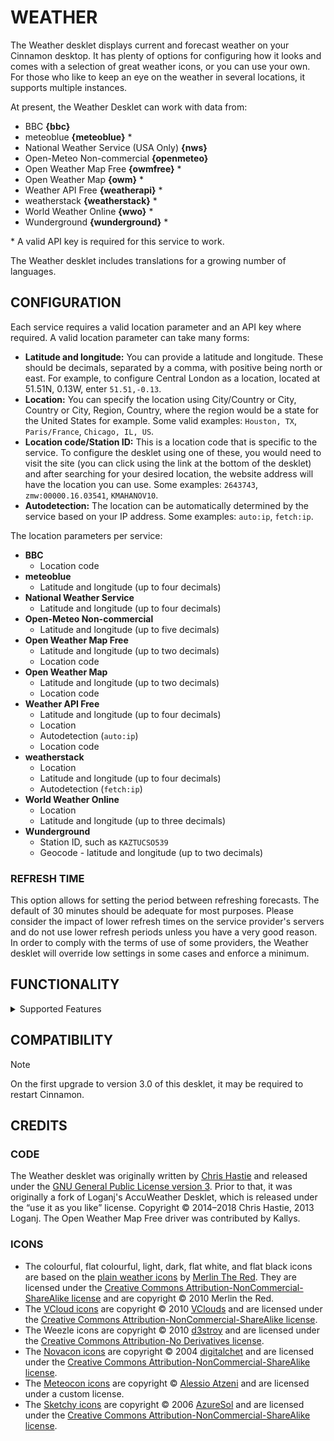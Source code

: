 WEATHER
=======

The Weather desklet displays current and forecast weather on your Cinnamon
desktop. It has plenty of options for configuring how it looks and comes with
a selection of great weather icons, or you can use your own. For those who
like to keep an eye on the weather in several locations, it supports multiple
instances.

At present, the Weather Desklet can work with data from:

* BBC **{bbc}**
* meteoblue **{meteoblue}** *
* National Weather Service (USA Only) **{nws}**
* Open-Meteo Non-commercial **{openmeteo}**
* Open Weather Map Free **{owmfree}** *
* Open Weather Map **{owm}** *
* Weather API Free **{weatherapi}** *
* weatherstack **{weatherstack}** *
* World Weather Online **{wwo}** *
* Wunderground **{wunderground}** *

\* A valid API key is required for this service to work.

The Weather desklet includes translations for a growing number of languages.

CONFIGURATION
-------------

Each service requires a valid location parameter and an API key where
required. A valid location parameter can take many forms:

* **Latitude and longitude:** You can provide a latitude and longitude. These
  should be decimals, separated by a comma, with positive being north or east.
  For example, to configure Central London as a location, located at 51.51N,
  0.13W, enter `51.51,-0.13`.
* **Location:** You can specify the location using City/Country or City,
  Country or City, Region, Country, where the region would be a state for the
  United States for example. Some valid examples: `Houston, TX`,
  `Paris/France`, `Chicago, IL, US`.
* **Location code/Station ID:** This is a location code that is specific to
  the service. To configure the desklet using one of these, you would need to
  visit the site (you can click using the link at the bottom of the desklet)
  and after searching for your desired location, the website address will have
  the location you can use. Some examples: `2643743`, `zmw:00000.16.03541`,
  `KMAHANOV10`.
* **Autodetection:** The location can be automatically determined by the
  service based on your IP address. Some examples: `auto:ip`, `fetch:ip`.

The location parameters per service:

* **BBC**
  * Location code
* **meteoblue**
  * Latitude and longitude (up to four decimals)
* **National Weather Service**
  * Latitude and longitude (up to four decimals)
* **Open-Meteo Non-commercial**
  * Latitude and longitude (up to five decimals)
* **Open Weather Map Free**
  * Latitude and longitude (up to two decimals)
  * Location code
* **Open Weather Map**
  * Latitude and longitude (up to two decimals)
  * Location code
* **Weather API Free**
  * Latitude and longitude (up to four decimals)
  * Location
  * Autodetection (`auto:ip`)
  * Location code
* **weatherstack**
  * Location
  * Latitude and longitude (up to four decimals)
  * Autodetection (`fetch:ip`)
* **World Weather Online**
  * Location
  * Latitude and longitude (up to three decimals)
* **Wunderground**
  * Station ID, such as `KAZTUCSO539`
  * Geocode - latitude and longitude (up to two decimals)

### REFRESH TIME

This option allows for setting the period between refreshing forecasts. The
default of 30 minutes should be adequate for most purposes. Please consider
the impact of lower refresh times on the service provider's servers and do not
use lower refresh periods unless you have a very good reason. In order to
comply with the terms of use of some providers, the Weather desklet will
override low settings in some cases and enforce a minimum.

FUNCTIONALITY
-------------

<details>
  <summary>Supported Features</summary>

|                          |   bbc   |   meteoblue   |   nws   |   openmeteo   |   owmfree   |   owm   |   weatherapi   |   weatherstack   |   wwo   |   wunderground   |
| :----------------------: |   :-:   |   :-------:   |   :-:   |   :-------:   |   :-----:   |   :-:   |   :--------:   |   :----------:   |   :-:   |   :----------:   |
| **Icons**                |❕<sup>1 |      ✅       |   ❌    |      ✅       |     ✅      |   ✅    |      ✅        |    ❕<sup>2      |   ✅    |        ✅        |
|                          |         |               |         |               |             |         |                |                  |         |                  |
| **Forecast Days**        |    3    |       7       |    6    |   16<sup>3    |      5      |16<sup>3 |       3        |        7         |    7    |        4         |
|                          |         |               |         |               |             |         |                |                  |         |                  |
| **Display Capabilities** |         |               |         |               |             |         |                |                  |         |                  |
|                          |         |               |         |               |             |         |                |                  |         |                  |
| Current Weather          |         |               |         |               |             |         |                |                  |         |                  |
| humidity                 |   ✅    |       ❌      |   ✅    |      ✅       |     ✅      |   ✅    |       ✅       |        ✅        |   ✅    |        ✅        |
| temperature              |   ✅    |       ✅      |   ✅    |      ✅       |     ✅      |   ✅    |       ✅       |        ✅        |   ✅    |        ✅        |
| pressure                 |   ✅    |       ❌      |   ❌    |      ✅       |     ✅      |   ✅    |       ✅       |        ✅        |   ✅    |        ❌        |
| pressure direction       |   ✅    |       ❌      |   ❌    |      ❌       |     ❌      |   ❌    |       ❌       |        ❌        |   ❌    |        ❌        |
| wind speed               |   ✅    |       ✅      |   ✅    |      ✅       |     ✅      |   ✅    |       ✅       |        ✅        |   ✅    |        ✅        |
| wind direction           |   ✅    |       ✅      |   ✅    |      ✅       |     ✅      |   ✅    |       ✅       |        ✅        |   ✅    |        ✅        |
| weather text             |   ✅    |       ✅      |   ✅    |      ✅       |     ✅      |   ✅    |       ✅       |        ✅        |   ✅    |        ✅        |
| visibility               |   ✅    |       ❌      |   ❌    |      ❌       |     ✅      |   ✅    |       ✅       |        ✅        |   ✅    |        ❌        |
| feels like               |   ❌    |       ❌      |   ❌    |      ✅       |     ✅      |   ✅    |       ✅       |        ✅        |   ✅    |        ✅        |
|                          |         |               |         |               |             |         |                |                  |         |                  |
| Forecasts                |         |               |         |               |             |         |                |                  |         |                  |
| humidity                 |   ✅    |       ✅      |   ✅    |      ❌       |     ✅      |   ✅    |       ✅       |        ❌        |   ✅    |        ✅        |
| max temperature          |   ✅    |       ✅      |   ✅    |      ✅       |     ✅      |   ✅    |       ✅       |        ✅        |   ✅    |        ✅        |
| min temperature          |   ✅    |       ✅      |   ✅    |      ✅       |     ✅      |   ✅    |       ✅       |        ✅        |   ✅    |        ✅        |
| pressure                 |   ✅    |       ✅      |   ❌    |      ❌       |     ✅      |   ✅    |       ❌       |        ❌        |   ✅    |        ❌        |
| wind speed               |   ✅    |       ✅      |   ✅    |      ✅       |     ✅      |   ✅    |       ✅       |        ❌        |   ✅    |        ✅        |
| wind direction           |   ✅    |       ✅      |   ✅    |      ✅       |     ✅      |   ✅    |       ❌       |        ❌        |   ✅    |        ✅        |
| weather text             |   ✅    |       ✅      |   ✅    |      ✅       |     ✅      |   ✅    |       ✅       |        ❌        |   ✅    |        ✅        |
|                          | **bbc** | **meteoblue** | **nws** | **openmeteo** | **owmfree** | **owm** | **weatherapi** | **weatherstack** | **wwo** | **wunderground** |
<!--|                          |         |               |         |               |             |         |                |                  |         |                  |-->
<!--|                          |   bbc   |   meteoblue   |   nws   |   openmeteo   |   owmfree   |   owm   |   weatherapi   |   weatherstack   |   wwo   |   wunderground   |-->

<sup>1</sup> BBC has partial support for icons.

<sup>2</sup> weatherstack doesn't support forecast icons.

<sup>3</sup> The desklet has a maximum of 7 days even if the service supports
more than that.

</details>

COMPATIBILITY
-------------

> [!NOTE]
> On the first upgrade to version 3.0 of this desklet, it may be required to restart Cinnamon.

CREDITS
-------

### CODE

The Weather desklet was originally written by [Chris
Hastie](https://www.oak-wood.co.uk/) and released under the [GNU General
Public License version 3](https://www.gnu.org/licenses/gpl-3.0.html). Prior to
that, it was originally a fork of Loganj's AccuWeather Desklet, which is
released under the “use it as you like” license. Copyright © 2014–2018 Chris
Hastie, 2013 Loganj. The Open Weather Map Free driver was contributed by
Kallys.

### ICONS

* The colourful, flat colourful, light, dark, flat white, and flat black icons
are based on the [plain weather
icons](https://www.deviantart.com/merlinthered/art/plain-weather-icons-157162192)
by [Merlin The Red](https://www.deviantart.com/merlinthered). They are
licensed under the [Creative Commons Attribution-NonCommercial-ShareAlike
license](https://creativecommons.org/licenses/by-nc-sa/3.0/) and are copyright
© 2010 Merlin the Red.
* The [VCloud
icons](https://www.deviantart.com/vclouds/art/VClouds-Weather-Icons-179152045)
are copyright © 2010 [VClouds](https://www.deviantart.com/vclouds) and are
licensed under the [Creative Commons Attribution-NonCommercial-ShareAlike
license](https://creativecommons.org/licenses/by-nc-sa/3.0/).
* The Weezle icons are copyright © 2010
[d3stroy](https://www.deviantart.com/d3stroy) and are licensed under the
[Creative Commons Attribution-No Derivatives
license](https://creativecommons.org/licenses/by-nd/3.0/).
* The [Novacon
icons](https://www.deviantart.com/digitalchet/art/Novacons-Weather-Icons-13133337)
are copyright © 2004 [digitalchet](https://www.deviantart.com/digitalchet) and
are licensed under the [Creative Commons Attribution-NonCommercial-ShareAlike
license](https://creativecommons.org/licenses/by-nc-sa/3.0/).
* The [Meteocon icons](https://www.alessioatzeni.com/meteocons/) are copyright © [Alessio Atzeni](https://www.alessioatzeni.com/) and are licensed under a custom license.
* The [Sketchy
icons](https://www.deviantart.com/azuresol/art/Sketchy-Weather-Icons-135079063)
are copyright © 2006 [AzureSol](https://www.deviantart.com/azuresol) and are
licensed under the [Creative Commons Attribution-NonCommercial-ShareAlike
license](https://creativecommons.org/licenses/by-nc-sa/3.0/).
